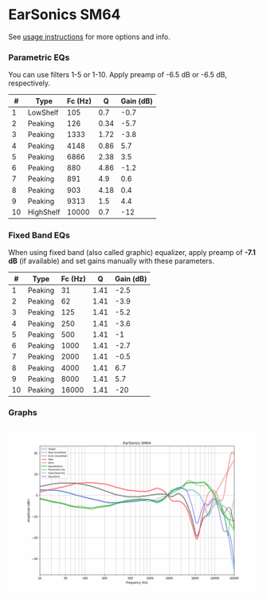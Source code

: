 # EarSonics SM64
See [usage instructions](https://github.com/jaakkopasanen/AutoEq#usage) for more options and info.

### Parametric EQs
You can use filters 1-5 or 1-10. Apply preamp of -6.5 dB or -6.5 dB, respectively.

|   # | Type      |   Fc (Hz) |    Q |   Gain (dB) |
|-----|-----------|-----------|------|-------------|
|   1 | LowShelf  |       105 | 0.7  |        -0.7 |
|   2 | Peaking   |       126 | 0.34 |        -5.7 |
|   3 | Peaking   |      1333 | 1.72 |        -3.8 |
|   4 | Peaking   |      4148 | 0.86 |         5.7 |
|   5 | Peaking   |      6866 | 2.38 |         3.5 |
|   6 | Peaking   |       880 | 4.86 |        -1.2 |
|   7 | Peaking   |       891 | 4.9  |         0.6 |
|   8 | Peaking   |       903 | 4.18 |         0.4 |
|   9 | Peaking   |      9313 | 1.5  |         4.4 |
|  10 | HighShelf |     10000 | 0.7  |       -12   |

### Fixed Band EQs
When using fixed band (also called graphic) equalizer, apply preamp of **-7.1 dB** (if available) and set gains manually with these parameters.

|   # | Type    |   Fc (Hz) |    Q |   Gain (dB) |
|-----|---------|-----------|------|-------------|
|   1 | Peaking |        31 | 1.41 |        -2.5 |
|   2 | Peaking |        62 | 1.41 |        -3.9 |
|   3 | Peaking |       125 | 1.41 |        -5.2 |
|   4 | Peaking |       250 | 1.41 |        -3.6 |
|   5 | Peaking |       500 | 1.41 |        -1   |
|   6 | Peaking |      1000 | 1.41 |        -2.7 |
|   7 | Peaking |      2000 | 1.41 |        -0.5 |
|   8 | Peaking |      4000 | 1.41 |         6.7 |
|   9 | Peaking |      8000 | 1.41 |         5.7 |
|  10 | Peaking |     16000 | 1.41 |       -20   |

### Graphs
![](./EarSonics%20SM64.png)

